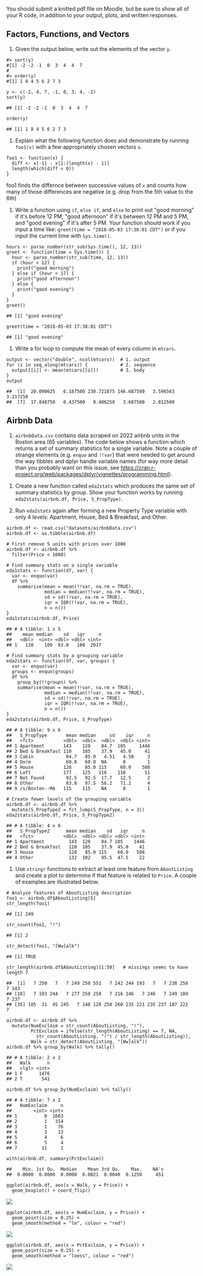 You should submit a knitted pdf file on Moodle, but be sure to show all
of your R code, in addition to your output, plots, and written
responses.

Factors, Functions, and Vectors
-------------------------------

1.  Given the output below, write out the elements of the vector `y`.

<!-- -->

    #> sort(y)
    #[1] -2 -2 -1  0  3  4  4  7
    #
    #> order(y)
    #[1] 1 8 4 5 6 2 7 3

    y <- c(-2, 4, 7, -1, 0, 3, 4, -2)
    sort(y)

    ## [1] -2 -2 -1  0  3  4  4  7

    order(y)

    ## [1] 1 8 4 5 6 2 7 3

1.  Explain what the following function does and demonstrate by running
    `foo1(x)` with a few appropriately chosen vectors `x`.

<!-- -->

    foo1 <- function(x) {
      diff <- x[-1] - x[1:(length(x) - 1)]
      length(which(diff < 0))
    }

foo1 finds the differnce between successive values of `x` and counts how
many of those differences are negative (e.g. drop from the 5th value to
the 6th)

1.  Write a function using `if`, `else if`, and `else` to print out
    "good morning" if it's before 12 PM, "good afternoon" if it's
    between 12 PM and 5 PM, and "good evening" if it's after 5 PM. Your
    function should work if you input a time like:
    `greet(time = "2018-05-03 17:38:01 CDT")` or if you input the
    current time with `Sys.time()`.

<!-- -->

    hours <- parse_number(str_sub(Sys.time(), 12, 13))
    greet <- function(time = Sys.time()) {
      hour <- parse_number(str_sub(time, 12, 13))
      if (hour < 12) {
        print("good morning")
      } else if (hour < 17) {
        print("good afternoon")
      } else {
        print("good evening")
      }
    }
    greet()

    ## [1] "good evening"

    greet(time = "2018-05-03 17:38:01 CDT")

    ## [1] "good evening"

1.  Write a for loop to compute the mean of every column in `mtcars`.

<!-- -->

    output <- vector("double", ncol(mtcars))  # 1. output
    for (i in seq_along(mtcars)) {            # 2. sequence
      output[[i]] <- mean(mtcars[[i]])        # 3. body
    }
    output

    ##  [1]  20.090625   6.187500 230.721875 146.687500   3.596563   3.217250
    ##  [7]  17.848750   0.437500   0.406250   3.687500   2.812500

Airbnb Data
-----------

1.  `airbnbData.csv` contains data scraped on 2022 airbnb units in the
    Boston area (65 variables). The code below shows a function which
    returns a set of summary statistics for a single variable. Note a
    couple of strange elements (e.g. `enquo` and `!!var`) that were
    needed to get around the way tibbles and dplyr handle variable names
    (for way more detail than you probably want on this issue, see
    <https://cran.r-project.org/web/packages/dplyr/vignettes/programming.html>).

<!-- -->

1.  Create a new function called `eda2stats` which produces the same set
    of summary statistics by group. Show your function works by running
    `eda2stats(airbnb.df, Price, S_PropType)`.

2.  Run `eda2stats` again after forming a new Property Type variable
    with only 4 levels: Apartment, House, Bed & Breakfast, and Other.

<!-- -->

    airbnb.df <- read.csv("datasets/airbnbData.csv")
    airbnb.df <- as.tibble(airbnb.df) 

    # First remove 5 units with prices over 1000
    airbnb.df <- airbnb.df %>%
      filter(Price < 1000)

    # Find summary stats on a single variable
    eda1stats <- function(df, var) {
      var <- enquo(var)
      df %>%
        summarise(mean = mean(!!var, na.rm = TRUE),
                  median = median(!!var, na.rm = TRUE),
                  sd = sd(!!var, na.rm = TRUE),
                  iqr = IQR(!!var, na.rm = TRUE),
                  n = n())
    }
    eda1stats(airbnb.df, Price)

    ## # A tibble: 1 x 5
    ##    mean median    sd   iqr     n
    ##   <dbl>  <int> <dbl> <dbl> <int>
    ## 1   138    109  93.0   100  2017

    # Find summary stats by a grouping variable
    eda2stats <- function(df, var, groups) {
      var <- enquo(var)
      groups <- enquo(groups)
      df %>%
        group_by(!!groups) %>%
        summarise(mean = mean(!!var, na.rm = TRUE),
                  median = median(!!var, na.rm = TRUE),
                  sd = sd(!!var, na.rm = TRUE),
                  iqr = IQR(!!var, na.rm = TRUE),
                  n = n())
    }
    eda2stats(airbnb.df, Price, S_PropType)

    ## # A tibble: 9 x 6
    ##   S_PropType       mean median     sd    iqr     n
    ##   <fct>           <dbl>  <dbl>  <dbl>  <dbl> <int>
    ## 1 Apartment       143    120    84.7  105     1446
    ## 2 Bed & Breakfast 110    105    37.9   45.0     41
    ## 3 Cabin            84.7   85.0   4.51   4.50     3
    ## 4 Dorm             60.0   60.0  NA      0        1
    ## 5 House           128     85.0 115     60.0    508
    ## 6 Loft            177    125   116    118       11
    ## 7 Not Found        92.5   92.5  17.7   12.5      2
    ## 8 Other            83.8   97.5  56.2   71.2      4
    ## 9 /s/Boston--MA   115    115    NA      0        1

    # Create fewer levels of the grouping variable
    airbnb.df <- airbnb.df %>%
      mutate(S_PropType2 = fct_lump(S_PropType, n = 3))
    eda2stats(airbnb.df, Price, S_PropType2)

    ## # A tibble: 4 x 6
    ##   S_PropType2      mean median    sd   iqr     n
    ##   <fct>           <dbl>  <dbl> <dbl> <dbl> <int>
    ## 1 Apartment         143  120    84.7 105    1446
    ## 2 Bed & Breakfast   110  105    37.9  45.0    41
    ## 3 House             128   85.0 115    60.0   508
    ## 4 Other             132  102    95.5  47.5    22

1.  Use `stringr` functions to extract at least one feature from
    `AboutListing` and create a plot to determine if that feature is
    related to `Price`. A couple of examples are illustrated below.

<!-- -->

    # Analyze features of AboutListing description
    foo1 <- airbnb.df$AboutListing[5]
    str_length(foo1)

    ## [1] 249

    str_count(foo1, "!")

    ## [1] 2

    str_detect(foo1, "[Ww]alk")

    ## [1] TRUE

    str_length(airbnb.df$AboutListing)[1:50]   # missings seems to have length 7

    ##  [1]   7 250   7   7 249 250 551   7 242 244 193   7   7 238 250   7 143
    ## [18]   7 103 244   7 277 250 250   7 216 246   7 246   7 249 189   7 237
    ## [35] 105  31  45 245   7 148 120 250 260 235 221 235 237 187 222   7

    airbnb.df <- airbnb.df %>%
      mutate(NumExclaim = str_count(AboutListing, "!"),
             PctExclaim = ifelse(str_length(AboutListing) == 7, NA, 
               str_count(AboutListing, "!") / str_length(AboutListing)),
             Walk = str_detect(AboutListing, "[Ww]alk"))
    airbnb.df %>% group_by(Walk) %>% tally()

    ## # A tibble: 2 x 2
    ##   Walk      n
    ##   <lgl> <int>
    ## 1 F      1476
    ## 2 T       541

    airbnb.df %>% group_by(NumExclaim) %>% tally()

    ## # A tibble: 7 x 2
    ##   NumExclaim     n
    ##        <int> <int>
    ## 1          0  1603
    ## 2          1   314
    ## 3          2    76
    ## 4          3    13
    ## 5          4     6
    ## 6          5     4
    ## 7         11     1

    with(airbnb.df, summary(PctExclaim))

    ##    Min. 1st Qu.  Median    Mean 3rd Qu.    Max.    NA's 
    ##  0.0000  0.0000  0.0000  0.0021  0.0040  0.1250     451

    ggplot(airbnb.df, aes(x = Walk, y = Price)) +
      geom_boxplot() + coord_flip()

![](index_files/figure-markdown_strict/unnamed-chunk-7-1.png)

    ggplot(airbnb.df, aes(x = NumExclaim, y = Price)) +
      geom_point(size = 0.25) + 
      geom_smooth(method = "lm", colour = "red")

![](index_files/figure-markdown_strict/unnamed-chunk-7-2.png)

    ggplot(airbnb.df, aes(x = PctExclaim, y = Price)) +
      geom_point(size = 0.25) + 
      geom_smooth(method = "loess", colour = "red")

![](index_files/figure-markdown_strict/unnamed-chunk-7-3.png)
